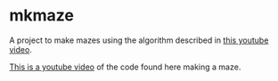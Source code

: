 # mkmaze

A project to make mazes using the algorithm described in [this youtube video](https://www.youtube.com/watch?v=zbXKcDVV4G0).

[This is a youtube video](https://www.youtube.com/watch?v=QmLYh_qqDkM) of the code found here making a maze.
